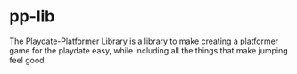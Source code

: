 # pp-lib
The Playdate-Platformer Library is a library to make creating a platformer game for the playdate easy, while including all the things that make jumping feel good.


